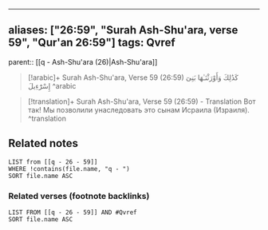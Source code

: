 
---
aliases: ["26:59", "Surah Ash-Shu'ara, verse 59", "Qur'an 26:59"]
tags: Qvref
---

parent:: [[q - Ash-Shu'ara (26)|Ash-Shu'ara]]

> [!arabic]+ Surah Ash-Shu'ara, Verse 59 (26:59)
> <span class="quran-arabic">كَذَٰلِكَ وَأَوْرَثْنَـٰهَا بَنِىٓ إِسْرَٰٓءِيلَ</span>
^arabic

> [!translation]+ Surah Ash-Shu'ara, Verse 59 (26:59) - Translation
> Вот так! Мы позволили унаследовать это сынам Исраила (Израиля).
^translation



## Related notes
```dataview
LIST from [[q - 26 - 59]]
WHERE !contains(file.name, "q - ")
SORT file.name ASC
```

### Related verses (footnote backlinks)
```dataview
LIST FROM [[q - 26 - 59]] AND #Qvref
SORT file.name ASC
```

